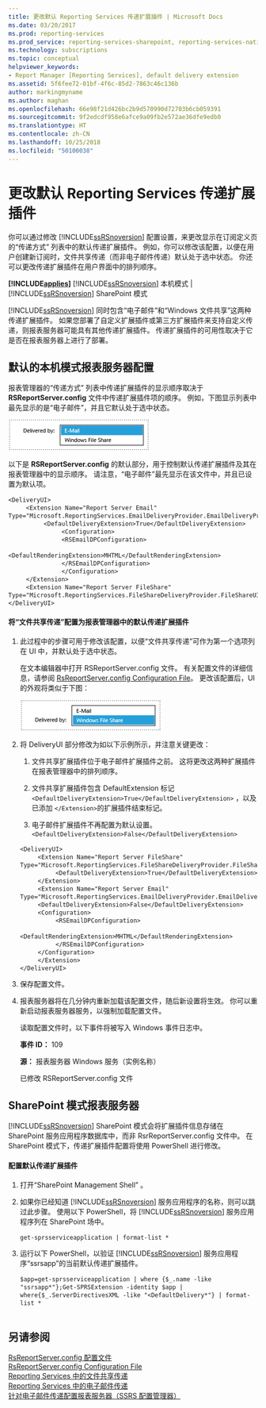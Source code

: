 ```yaml
---
title: 更改默认 Reporting Services 传递扩展插件 | Microsoft Docs
ms.date: 03/20/2017
ms.prod: reporting-services
ms.prod_service: reporting-services-sharepoint, reporting-services-native
ms.technology: subscriptions
ms.topic: conceptual
helpviewer_keywords:
- Report Manager [Reporting Services], default delivery extension
ms.assetid: 5f6fee72-01bf-4f6c-85d2-7863c46c136b
author: markingmyname
ms.author: maghan
ms.openlocfilehash: 66e98f21d426bc2b9d570990d72703b6cb059391
ms.sourcegitcommit: 9f2edcdf958e6afce9a09fb2e572ae36dfe9edb0
ms.translationtype: HT
ms.contentlocale: zh-CN
ms.lasthandoff: 10/25/2018
ms.locfileid: "50100038"
---
```

# <a name="change-the-default-reporting-services-delivery-extension"></a>更改默认 Reporting Services 传递扩展插件
  你可以通过修改 [!INCLUDE[ssRSnoversion](../../includes/ssrsnoversion-md.md)] 配置设置，来更改显示在订阅定义页的“传递方式”  列表中的默认传递扩展插件。 例如，你可以修改该配置，以便在用户创建新订阅时，文件共享传递（而非电子邮件传递）默认处于选中状态。 你还可以更改传递扩展插件在用户界面中的排列顺序。  
  
 **[!INCLUDE[applies](../../includes/applies-md.md)]**  [!INCLUDE[ssRSnoversion](../../includes/ssrsnoversion-md.md)] 本机模式 | [!INCLUDE[ssRSnoversion](../../includes/ssrsnoversion-md.md)] SharePoint 模式  
  
 [!INCLUDE[ssRSnoversion](../../includes/ssrsnoversion-md.md)] 同时包含“电子邮件”和“Windows 文件共享”这两种传递扩展插件。 如果您部署了自定义扩展插件或第三方扩展插件来支持自定义传递，则报表服务器可能具有其他传递扩展插件。 传递扩展插件的可用性取决于它是否在报表服务器上进行了部署。  
  
## <a name="default-native-mode-report-server-configuration"></a>默认的本机模式报表服务器配置  
 报表管理器的“传递方式”  列表中传递扩展插件的显示顺序取决于 **RSReportServer.config** 文件中传递扩展插件项的顺序。 例如，下图显示列表中最先显示的是“电子邮件”，并且它默认处于选中状态。  
  
 ![传递扩展插件的默认列表](../../reporting-services/subscriptions/media/ssrs-default-delivery.png "default list of delivery extensions")  
  
 以下是 **RSReportServer.config** 的默认部分，用于控制默认传递扩展插件及其在报表管理器中的显示顺序。 请注意，“电子邮件”最先显示在该文件中，并且已设置为默认项。  
  
```  
<DeliveryUI>  
     <Extension Name="Report Server Email" Type="Microsoft.ReportingServices.EmailDeliveryProvider.EmailDeliveryProviderControl,ReportingServicesEmailDeliveryProvider">  
          <DefaultDeliveryExtension>True</DefaultDeliveryExtension>  
               <Configuration>  
               <RSEmailDPConfiguration>  
                    <DefaultRenderingExtension>MHTML</DefaultRenderingExtension>  
               </RSEmailDPConfiguration>  
               </Configuration>  
     </Extension>  
     <Extension Name="Report Server FileShare" Type="Microsoft.ReportingServices.FileShareDeliveryProvider.FileShareUIControl,ReportingServicesFileShareDeliveryProvider"/>  
</DeliveryUI>  
```  
  
#### <a name="configure-file-share-delivery-as-the-default-delivery-extension-in-report-manager"></a>将“文件共享传递”配置为报表管理器中的默认传递扩展插件  
  
1.  此过程中的步骤可用于修改该配置，以便“文件共享传递”可作为第一个选项列在 UI 中，并默认处于选中状态。  
  
     在文本编辑器中打开 RSReportServer.config 文件。 有关配置文件的详细信息，请参阅 [RsReportServer.config Configuration File](../../reporting-services/report-server/rsreportserver-config-configuration-file.md)。 更改该配置后，UI 的外观将类似于下图：  
  
     ![修改后的传递扩展插件的列表](../../reporting-services/subscriptions/media/ssrs-modified-delivery.png "modified list of delivery extensions")  
  
2.  将 DeliveryUI 部分修改为如以下示例所示，并注意关键更改：  
  
    1.  文件共享扩展插件位于电子邮件扩展插件之前。 这将更改这两种扩展插件在报表管理器中的排列顺序。  
  
    2.  文件共享扩展插件包含 DefaultExtension 标记 `<DefaultDeliveryExtension>True</DefaultDeliveryExtension>` ，以及已添加 `</Extension>`的扩展插件结束标记。  
  
    3.  电子邮件扩展插件不再配置为默认设置。 `<DefaultDeliveryExtension>False</DefaultDeliveryExtension>`  
  
    ```  
    <DeliveryUI>  
         <Extension Name="Report Server FileShare" Type="Microsoft.ReportingServices.FileShareDeliveryProvider.FileShareUIControl,ReportingServicesFileShareDeliveryProvider">  
              <DefaultDeliveryExtension>True</DefaultDeliveryExtension>  
         </Extension>  
         <Extension Name="Report Server Email" Type="Microsoft.ReportingServices.EmailDeliveryProvider.EmailDeliveryProviderControl,ReportingServicesEmailDeliveryProvider">  
         <DefaultDeliveryExtension>False</DefaultDeliveryExtension>  
         <Configuration>  
              <RSEmailDPConfiguration>  
                   <DefaultRenderingExtension>MHTML</DefaultRenderingExtension>  
              </RSEmailDPConfiguration>  
         </Configuration>  
         </Extension>  
    </DeliveryUI>  
    ```  
  
3.  保存配置文件。  
  
4.  报表服务器将在几分钟内重新加载该配置文件，随后新设置将生效。 你可以重新启动报表服务器服务，以强制加载配置文件。  
  
     读取配置文件时，以下事件将被写入 Windows 事件日志中。  
  
     **事件 ID：** 109  
  
     **源：** 报表服务器 Windows 服务（实例名称）  
  
     已修改 RSReportServer.config 文件  
  
## <a name="sharepoint-mode-report-servers"></a>SharePoint 模式报表服务器  
 [!INCLUDE[ssRSnoversion](../../includes/ssrsnoversion-md.md)] SharePoint 模式会将扩展插件信息存储在 SharePoint 服务应用程序数据库中，而非 RsrReportServer.config 文件中。 在 SharePoint 模式下，传递扩展插件配置将使用 PowerShell 进行修改。  
  
#### <a name="configure-the-default-delivery-extension"></a>配置默认传递扩展插件  
  
1.  打开“SharePoint Management Shell” 。  
  
2.  如果你已经知道 [!INCLUDE[ssRSnoversion](../../includes/ssrsnoversion-md.md)] 服务应用程序的名称，则可以跳过此步骤。 使用以下 PowerShell，将 [!INCLUDE[ssRSnoversion](../../includes/ssrsnoversion-md.md)] 服务应用程序列在 SharePoint 场中。  
  
    ```  
    get-sprsserviceapplication | format-list *  
    ```  
  
3.  运行以下 PowerShell，以验证 [!INCLUDE[ssRSnoversion](../../includes/ssrsnoversion-md.md)] 服务应用程序“ssrsapp”的当前默认传递扩展插件。  
  
    ```  
    $app=get-sprsserviceapplication | where {$_.name -like "ssrsapp*"};Get-SPRSExtension -identity $app | where{$_.ServerDirectivesXML -like "<DefaultDelivery*"} | format-list *  
  
    ```
  
## <a name="see-also"></a>另请参阅  
 [RsReportServer.config 配置文件](../../reporting-services/report-server/rsreportserver-config-configuration-file.md)   
 [RsReportServer.config Configuration File](../../reporting-services/report-server/rsreportserver-config-configuration-file.md)   
 [Reporting Services 中的文件共享传递](../../reporting-services/subscriptions/file-share-delivery-in-reporting-services.md)   
 [Reporting Services 中的电子邮件传递](../../reporting-services/subscriptions/e-mail-delivery-in-reporting-services.md)   
 [针对电子邮件传递配置报表服务器（SSRS 配置管理器）](https://msdn.microsoft.com/b838f970-d11a-4239-b164-8d11f4581d83)  
  
<!-- TODO:
The above See Also link to the old MSDN at...
https://msdn.microsoft.com/b838f970-d11a-4239-b164-8d11f4581d83

...is redirected to the following Docs link, for SQL Server 2014...

https://docs.microsoft.com/en-us/sql/sql-server/install/configure-a-report-server-for-e-mail-delivery-ssrs-configuration-manager?view=sql-server-2014

...So if I was not presently resolving conflicts with public repo PR, related to private repo PR 7827,
the better fix would be to replace the whole MSDN link with the newer Docs link (to which the older MSDN link is redirected).
Maybe later someone can perform this replacement, and under docs/reporting-services/ there are multiple similar replacement opportunities.
GeneMi , 2018/10/25
-->
